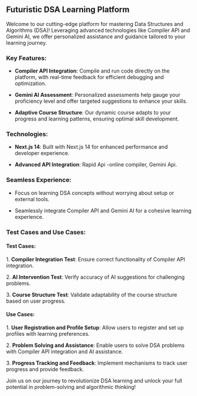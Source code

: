 ## Futuristic DSA Learning Platform

Welcome to our cutting-edge platform for mastering Data Structures and Algorithms (DSA)! Leveraging advanced technologies like Compiler API and Gemini AI, we offer personalized assistance and guidance tailored to your learning journey.

### Key Features:

- **Compiler API Integration**: Compile and run code directly on the platform, with real-time feedback for efficient debugging and optimization.

- **Gemini AI Assessment**: Personalized assessments help gauge your proficiency level and offer targeted suggestions to enhance your skills.

- **Adaptive Course Structure**: Our dynamic course adapts to your progress and learning patterns, ensuring optimal skill development.

### Technologies:

- **Next.js 14**: Built with Next.js 14 for enhanced performance and developer experience.

- **Advanced API Integration**: Rapid Api -online compiler, Gemini Api.

### Seamless Experience:

- Focus on learning DSA concepts without worrying about setup or external tools.

- Seamlessly integrate Compiler API and Gemini AI for a cohesive learning experience.

### Test Cases and Use Cases:

#### Test Cases:

1\. **Compiler Integration Test**: Ensure correct functionality of Compiler API integration.

2\. **AI Intervention Test**: Verify accuracy of AI suggestions for challenging problems.

3\. **Course Structure Test**: Validate adaptability of the course structure based on user progress.

#### Use Cases:

1\. **User Registration and Profile Setup**: Allow users to register and set up profiles with learning preferences.

2\. **Problem Solving and Assistance**: Enable users to solve DSA problems with Compiler API integration and AI assistance.

3\. **Progress Tracking and Feedback**: Implement mechanisms to track user progress and provide feedback.

Join us on our journey to revolutionize DSA learning and unlock your full potential in problem-solving and algorithmic thinking!
